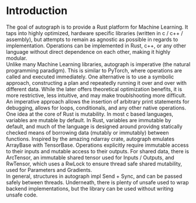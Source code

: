 # Introduction

The goal of autograph is to provide a Rust platform for Machine Learning. It taps into highly optimized, hardware specific libraries (written in c / c++ / assembly), but attempts to remain as agnostic as possible in regards to implementation. Operations can be implemented in Rust, c++, or any other language without direct dependence on each other, making it highly modular.\
Unlike many Machine Learning libraries, autograph is imperative (the natural programming paradigm). This is similar to PyTorch, where operations are called and executed immediately. One alternative is to use a symbolic approach, constructing a plan and repeatedly running it over and over with different data. While the later offers theoretical optimization benefits, it is more restrictive, less intuitive, and may make troublshooting more difficult. An imperative approach allows the insertion of arbitrary print statements for debugging, allows for loops, conditionals, and any other native operations.\
One idea at the core of Rust is mutability. In most c based languages, variables are mutable by default. In Rust, variables are immutable by default, and much of the language is designed around providng statically checked means of borrowing data (mutably or immutably) between functions. Inspired by the amazing ndarray crate, autograph emulates ArrayBase with TensorBase. Operations explicitly require immutable access to their inputs and mutable access to their outputs. For shared data, there is ArcTensor, an immutable shared tensor used for Inputs / Outputs, and RwTensor, which uses a RwLock to ensure thread safe shared mutability, used for Parameters and Gradients.\
In general, structures in autograph impl Send + Sync, and can be passed safely between threads. Underneath, there is plenty of unsafe used to wrap backend implementations, but the library can be used without writing unsafe code. 
